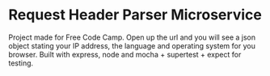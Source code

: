 # Request Header Parser Microservice

Project made for Free Code Camp. Open up the url and you will see a json object stating your IP address, the language and operating system for you browser. Built with express, node and mocha + supertest + expect for testing.
